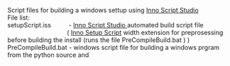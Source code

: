 Script files for building a windows settup using [Inno Script Studio ](https://www.kymoto.org/products/inno-script-studio) <br>
File list: <br>
setupScript.iss &emsp;&emsp;&nbsp;&nbsp;-  [Inno Script Studio ](https://www.kymoto.org/products/inno-script-studio) automated build script file<br>
&emsp;&emsp;&emsp;&emsp;&emsp;&emsp;&emsp;&emsp;&emsp;&nbsp; ( [Inno Setup Script](https://jrsoftware.org/isinfo.php) width extension for preprosessing before building the install  (runs the file PreCompileBuild.bat ) )  <br>
PreCompileBuild.bat   - windows script file for building a windows prgram from the python source and <br>

